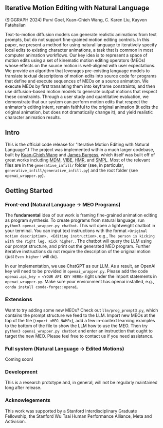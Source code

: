 ## Iterative Motion Editing with Natural Language ##
(SIGGRAPH 2024)
Purvi Goel, Kuan-Chieh Wang, C. Karen Liu, Kayvon Fatahalian

Text-to-motion diffusion models can generate realistic animations from text prompts, but do not support fine-grained motion editing controls. In this paper, we present a method for using natural language to iteratively specify local edits to existing character animations, a task that is common in most computer animation workflows. Our key idea is to represent a space of motion edits using a set of kinematic motion editing operators (MEOs) whose effects on the source motion is well-aligned with user expectations. We provide an algorithm that leverages pre-existing language models to translate textual descriptions of motion edits into source code for programs that define and execute sequences of MEOs on a source animation. We execute MEOs by first translating them into keyframe constraints, and then use diffusion-based motion models to generate output motions that respect these constraints. Through a user study and quantitative evaluation, we demonstrate that our system can perform motion edits that respect the animator's editing intent, remain faithful to the original animation (it edits the original animation, but does not dramatically change it), and yield realistic character animation results.

## Intro ##

This is the official code release for "Iterative Motion Editing with Natural Language".t The project was implemented within a much larger codebase, built by <a href="https://wangkua1.github.io/">Kuan-Chieh Wang</a> and <a href="https://jmhb0.github.io/">James Burgess</a>, which itself was built off of great works including <a href=https://github.com/GuyTevet/motion-diffusion-model>MDM</a>, <a href="https://github.com/mkocabas/VIBE">VIBE</a>, <a href="https://github.com/akanazawa/hmr">HMR</a>, and <a href="https://smpl.is.tue.mpg.de/">SMPL</a>.
Most of the relevant files are in the `generative_infill/` folder (see, in particular, `generative_infill/generative_infill.py`) and the root folder (see `openai_wrapper.py`).

## Getting Started ##

### Front-end (Natural Language -> MEO Programs)

The <b>fundamental</b> idea of our work is framing fine-grained animation editing as program synthesis. To create programs from natural language, run `python3 openai_wrapper.py chatbot`. This will open a lightweight chatbot in your terminal. You can input text instructions with the format `<Original motion description>. <Editing instruction>`, e.g., `The person is kicking with the right leg. Kick higher.`. The chatbot will query the LLM using our prompt structure, and print out the generated MEO program. Further iterative instructions do not require the description of the original motion (just `Even higher!` will do). 

In our implementation, we use ChatGPT as our LLM. As a result, an OpenAI key will need to be provided in ``openai_wrapper.py``. Please add the code `openai.api_key = <YOUR API KEY HERE>` right under the import statements in ``openai_wrapper.py``. Make sure your environment has openai installed, e.g., ``conda install conda-forge::openai``.

### Extensions ###
Want to try adding some new MEOs? Check out `llm/prog_prompt3.py`, which contains the prompt structure we feed to the LLM. Import new MEOs at the top of the file (`import <MEO_NAME>`), add a few in-context learning examples to the bottom of the file to show the LLM how to use the MEO. Then try `python3 openai_wrapper.py chatbot` and enter an instruction that ought to target the new MEO. Please feel free to contact us if you need assistance.

### Full system (Natural Language -> Edited Motions)

Coming soon! 

### Development ###

This is a research prototype and, in general, will not be regularly maintained long after release. 

### Acknowlegements ###
This work was supported by a Stanford Interdisciplinary Graduate Fellowship, the Stanford Wu Tsai Human Performance Alliance, Meta and Activision.
